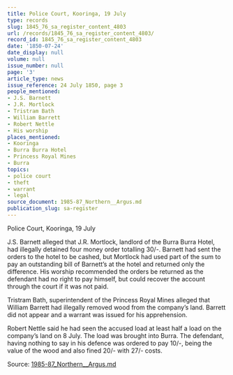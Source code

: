 ```yaml
---
title: Police Court, Kooringa, 19 July
type: records
slug: 1845_76_sa_register_content_4803
url: /records/1845_76_sa_register_content_4803/
record_id: 1845_76_sa_register_content_4803
date: '1850-07-24'
date_display: null
volume: null
issue_number: null
page: '3'
article_type: news
issue_reference: 24 July 1850, page 3
people_mentioned:
- J.S. Barnett
- J.R. Mortlock
- Tristram Bath
- William Barrett
- Robert Nettle
- His worship
places_mentioned:
- Kooringa
- Burra Burra Hotel
- Princess Royal Mines
- Burra
topics:
- police court
- theft
- warrant
- legal
source_document: 1985-87_Northern__Argus.md
publication_slug: sa-register
---
```


Police Court, Kooringa, 19 July

J.S. Barnett alleged that J.R. Mortlock, landlord of the Burra Burra Hotel, had illegally detained four money order totalling 30/-.  Barnett had sent the orders to the hotel to be cashed, but Mortlock had used part of the sum to pay an outstanding bill of Barnett’s at the hotel and returned only the difference.  His worship recommended the orders be returned as the defendant had no right to pay himself, but could recover the account through the court if it was not paid.

Tristram Bath, superintendent of the Princess Royal Mines alleged that William Barrett had illegally removed wood from the company’s land.  Barrett did not appear and a warrant was issued for his apprehension.

Robert Nettle said he had seen the accused load at least half a load on the company’s land on 8 July.  The load was brought into Burra.  The defendant, having nothing to say in his defence was ordered to pay 10/-, being the value of the wood and also fined 20/- with 27/- costs.

Source: [1985-87_Northern__Argus.md](/downloads/markdown/1985-87_Northern__Argus.md)
